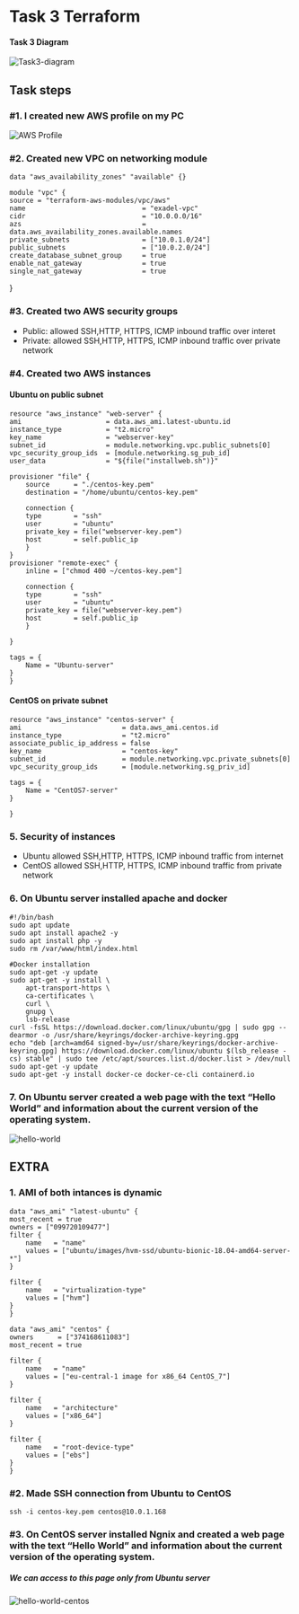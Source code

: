 # Task 3 Terraform
#### Task 3 Diagram
![Task3-diagram](img/Task3-diagram.png) 

## Task steps
### #1. I created new AWS profile on my PC
![AWS Profile](img/AWS-profile.png) 
### #2. Created new VPC on networking module
    data "aws_availability_zones" "available" {}

    module "vpc" {
    source = "terraform-aws-modules/vpc/aws"
    name                             = "exadel-vpc"
    cidr                             = "10.0.0.0/16"
    azs                              = data.aws_availability_zones.available.names
    private_subnets                  = ["10.0.1.0/24"]
    public_subnets                   = ["10.0.2.0/24"]
    create_database_subnet_group     = true
    enable_nat_gateway               = true
    single_nat_gateway               = true
  
}
### #3. Created two AWS security groups
* Public: allowed  SSH,HTTP, HTTPS, ICMP inbound traffic over interet
* Private: allowed  SSH,HTTP, HTTPS, ICMP inbound traffic over private network

### #4. Created two AWS instances
#### Ubuntu on public subnet

    resource "aws_instance" "web-server" {
    ami                     = data.aws_ami.latest-ubuntu.id
    instance_type           = "t2.micro"
    key_name                = "webserver-key"
    subnet_id               = module.networking.vpc.public_subnets[0]
    vpc_security_group_ids  = [module.networking.sg_pub_id]
    user_data               = "${file("installweb.sh")}"

    provisioner "file" {
        source      = "./centos-key.pem"
        destination = "/home/ubuntu/centos-key.pem"

        connection {
        type        = "ssh"
        user        = "ubuntu"
        private_key = file("webserver-key.pem")
        host        = self.public_ip
        }
    }
    provisioner "remote-exec" {
        inline = ["chmod 400 ~/centos-key.pem"]

        connection {
        type        = "ssh"
        user        = "ubuntu"
        private_key = file("webserver-key.pem")
        host        = self.public_ip
        }

    }

    tags = {
        Name = "Ubuntu-server"
    }
    }

#### CentOS on private subnet

    resource "aws_instance" "centos-server" {
    ami                         = data.aws_ami.centos.id
    instance_type               = "t2.micro"
    associate_public_ip_address = false
    key_name                    = "centos-key"
    subnet_id                   = module.networking.vpc.private_subnets[0]
    vpc_security_group_ids      = [module.networking.sg_priv_id]
    
    tags = {
        Name = "CentOS7-server"
    }

    }
### 5. Security of instances
* Ubuntu allowed SSH,HTTP, HTTPS, ICMP inbound traffic from internet
* CentOS allowed SSH,HTTP, HTTPS, ICMP inbound traffic from private network

### 6. On Ubuntu server installed apache and docker
    #!/bin/bash
    sudo apt update
    sudo apt install apache2 -y
    sudo apt install php -y
    sudo rm /var/www/html/index.html

    #Docker installation
    sudo apt-get -y update
    sudo apt-get -y install \
        apt-transport-https \
        ca-certificates \
        curl \
        gnupg \
        lsb-release
    curl -fsSL https://download.docker.com/linux/ubuntu/gpg | sudo gpg --dearmor -o /usr/share/keyrings/docker-archive-keyring.gpg
    echo "deb [arch=amd64 signed-by=/usr/share/keyrings/docker-archive-keyring.gpg] https://download.docker.com/linux/ubuntu $(lsb_release -cs) stable" | sudo tee /etc/apt/sources.list.d/docker.list > /dev/null
    sudo apt-get -y update
    sudo apt-get -y install docker-ce docker-ce-cli containerd.io

### 7. On Ubuntu server created a web page with the text “Hello World” and information about the current version of the operating system.

![hello-world](img/hello-world.png)


## EXTRA 
### 1. AMI of both intances is dynamic
    data "aws_ami" "latest-ubuntu" {
    most_recent = true
    owners = ["099720109477"] 
    filter {
        name   = "name"
        values = ["ubuntu/images/hvm-ssd/ubuntu-bionic-18.04-amd64-server-*"]
    }

    filter {
        name   = "virtualization-type"
        values = ["hvm"]
    }
    }

    data "aws_ami" "centos" {
    owners      = ["374168611083"]
    most_recent = true

    filter {
        name   = "name"
        values = ["eu-central-1 image for x86_64 CentOS_7"]
    }

    filter {
        name   = "architecture"
        values = ["x86_64"]
    }

    filter {
        name   = "root-device-type"
        values = ["ebs"]
    }
    }
### #2. Made SSH connection from Ubuntu to CentOS
    ssh -i centos-key.pem centos@10.0.1.168

### #3. On CentOS server installed Ngnix and created a web page with the text “Hello World” and information about the current version of the operating system.

##### We can access to this page only from Ubuntu server

![hello-world-centos](img/centos-web-page.png)